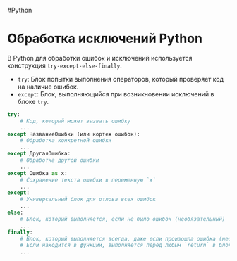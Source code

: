 #Python 

# Обработка исключений Python

В Python для обработки ошибок и исключений используется конструкция `try-except-else-finally`. 
- `try`: Блок попытки выполнения операторов, который проверяет код на наличие ошибок.
- `except`: Блок, выполняющийся при возникновении исключений в блоке `try`.

```python
try:
    # Код, который может вызвать ошибку
    ...
except НазваниеОшибки (или кортеж ошибок):
    # Обработка конкретной ошибки
    ...
except ДругаяОшибка:
    # Обработка другой ошибки
    ...
except Ошибка as x:
    # Сохранение текста ошибки в переменную `x`
    ...
except:
    # Универсальный блок для отлова всех ошибок
    ...
else:
    # Блок, который выполняется, если не было ошибок (необязательный)
    ...
finally:
    # Блок, который выполняется всегда, даже если произошла ошибка (необязательный). 
    # Если находится в функции, выполняется перед любым `return` в блоках выше.
    ...
```
